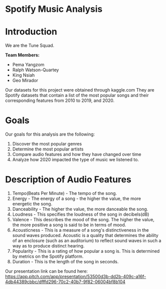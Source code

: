 # Spotify Music Analysis #
# Introduction 
We are the Tune Squad. 

**Team Members:**
- Pema Yangzom
- Ralph Watson-Quartey
- King Nsiah
- Geo Mirador

Our datasets for this project were obtained through kaggle.com
They are Spotify datasets that contain a list of the most popular songs and their corresponding features from 2010 to 2019, and 2020. 

# Goals 
Our goals for this analysis are the following:
1. Discover the most popular genres
2. Determine the most popular artists
3. Compare audio features and how they have changed over time
4. Analyze how 2020 impacted the type of music we listened to.

# Description of Audio Features
1. Tempo(Beats Per Minute) - The tempo of the song.
2. Energy - The energy of a song - the higher the value, the more energetic the song.
3. Danceability - The higher the value, the more danceable the song.
4. Loudness - This specifies the loudness of the song in decibels(dB)
5. Valence - This describes the mood of the song. The higher the value, the more positive a song is said to be in terms of mood.
6. Acousticness - This is a measure of a song's distinctiveness in the sound waves produced. Acoustic is a quality that determines the ability of an enclosure (such as an auditorium) to reflect sound waves in such a way as to produce distinct hearing.
7. Popularity - This is a rating of how popular a song is. This is determined by metrics on the Spotify platform.
8. Duration - This is the length of the song in seconds.

Our presentation link can be found here: https://app.pitch.com/app/presentation/53500d3b-dd2b-409c-a16f-4db44389cbbc/dfffd296-70c2-40b7-9f82-06004bf8b104
